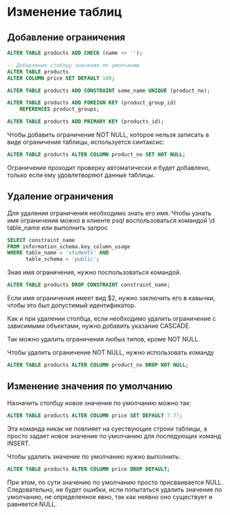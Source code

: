 # Изменение таблиц

## Добавление ограничения

```sql
ALTER TABLE products ADD CHECK (name <> '');

-- Добавление стоблцу значения по умолчанию
ALTER TABLE products
ALTER COLUMN price SET DEFAULT 100;

ALTER TABLE products ADD CONSTRAINT some_name UNIQUE (product_no);

ALTER TABLE products ADD FOREIGN KEY (product_group_id)
    REFERENCES product_groups;

ALTER TABLE products ADD PRIMARY KEY (products_id);
```

Чтобы добавить ограничение NOT NULL, которое нельзя записать в виде ограничения таблицы, используется синтаксис:

```sql
ALTER TABLE products ALTER COLUMN product_no SET NOT NULL;
```

Ограничение проходит проверку автоматически и будет добавлено, только если ему удовлетворяют данные таблицы.

## Удаление ограничения

Для удаления ограничения необходимо знать его имя. Чтобы узнать имя ограничения можно в клиенте psql воспользоваться командой \d table_name или выполнить запрос

```sql
SELECT constraint_name
FROM information_schema.key_column_usage
WHERE table_name = 'students' AND
      table_schema = 'public';
```

Зная имя ограничения, нужно поспользоваться командой.

```sql
ALTER TABLE products DROP CONSTRAINT constraint_name;
```

Если имя ограничения имеет вид $2, нужно заключить его в кавычки, чтобы это был допустимый идентификатор.

Как и при удалении столбца, если необходимо удалить ограничение с зависимыми объектами, нужно добавить указание CASCADE.

Так можно удалить ограничения любых типов, кроме NOT NULL.

Чтобы удалить ограничение NOT NULL, нужно использовать команду

```sql
ALTER TABLE products ALTER COLUMN product_no DROP NOT NULL;
```

## Изменение значения по умолчанию

Назначить столбцу новое значение по умолчанию можно так:

```sql
ALTER TABLE products ALTER COLUMN price SET DEFAULT 7.77;
```

Эта команда никак не повлияет на суествующие строки таблицы, а просто задает новое значение по умолчанию для последующих команд INSERT.

Чтобы удалить значение по умолчанию нужно выполнить:

```sql
ALTER TABLE products ALTER COLUMN price DROP DEFAULT;
```

При этом, по сути значению по умолчанию просто присваивается NULL. Следовательно, не будет ошибки, исли попытаться удалить значение по умолчанию, не определенное явно, так как неявно оно существует и равняется NULL.
